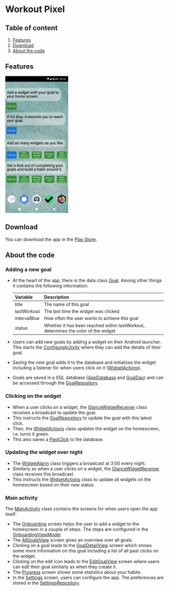 # Workout Pixel

## Table of content
1. [Features](#Features)
2. [Download](#Download)
3. [About the code](#About-the-code)

## Features
<img src="/features.png" alt="Features" width="200"/>

## Download
You can download the app in the [Play Store](https://play.google.com/store/apps/details?id=ch.karimattia.workoutpixels).

## About the code
### Adding a new goal
* At the heart of the app, there is the data class [Goal](/app/src/main/java/ch/karimattia/workoutpixel/data/Goal.kt). Among other things it contains the following information:

	| Variable      | Description          														|
	| :--- 					| :--- 																						|
	| title 				| The name of this goal 													|
	| lastWorkout 	| The last time the widget was clicked 						|
	| intervalBlue 	| How often the user wants to achieve this goal 	|
	| status 				| Whether it has been reached within lastWorkout, determines the color of the widget |

* Users can add new goals by adding a widget on their Android launcher. This starts the [ConfigureActivity](/app/src/main/java/ch/karimattia/workoutpixel/activities/ConfigureActivity.kt) where they can add the details of their goal. 
* Saving the new goal adds it to the database and initializes the widget including a listener for when users click on it ([WidgetActions](/app/src/main/java/ch/karimattia/workoutpixel/core/WidgetActions.kt)).
* Goals are saved in a SQL database ([AppDatabase](/app/src/main/java/ch/karimattia/workoutpixel/data/AppDatabase.kt) and [GoalDao](/app/src/main/java/ch/karimattia/workoutpixel/data/GoalDao.kt)) and can be accessed through the [GoalRepository](/app/src/main/java/ch/karimattia/workoutpixel/data/GoalRepository.kt).

### Clicking on the widget
* When a user clicks on a widget, the [GlanceWidgetReceiver](/app/src/main/java/ch/karimattia/workoutpixel/core/GlanceWidget.kt) class receives a broadcast to update the goal.
* This instructs the [GoalRepository](/app/src/main/java/ch/karimattia/workoutpixel/data/GoalRepository.kt) to update the goal with this latest click.
* Then, the [WidgetActions](/app/src/main/java/ch/karimattia/workoutpixel/core/WidgetActions.kt) class updates the widget on the homescreen, i.e. turns it green.
* This also saves a [PastClick](/app/src/main/java/ch/karimattia/workoutpixel/data/PastClick.kt) to the database.

### Updating the widget over night
* The [WidgetAlarm](/app/src/main/java/ch/karimattia/workoutpixel/core/WidgetAlarm.kt) class triggers a broadcast at 3:00 every night.
* Similarly as when a user clicks on a widget, the [GlanceWidgetReceiver](/app/src/main/java/ch/karimattia/workoutpixel/core/GlanceWidget.kt) class receives this broadcast.
* This instructs the [WidgetActions](/app/src/main/java/ch/karimattia/workoutpixel/core/WidgetActions.kt) class to update all widgets on the homescreen based on their new status.

### Main activity
The [MainActivity](/app/src/main/java/ch/karimattia/workoutpixel/activities/MainActivity.kt) class contains the screens for when users open the app itself:
* The [Onboarding](/app/src/main/java/ch/karimattia/workoutpixel/screens/onboarding/Onboarding.kt) screen helps the user to add a widget to the homescreen in a couple of steps. The steps are configured in the [OnboardingViewModel](/app/src/main/java/ch/karimattia/workoutpixel/screens/onboarding/OnboardingViewModel.kt).
* The [AllGoalsView](/app/src/main/java/ch/karimattia/workoutpixel/screens/allGoals/AllGoalsView.kt) screen gives an overview over all goals.
* Clicking on a goal leads to the [GoalDetailView](/app/src/main/java/ch/karimattia/workoutpixel/screens/goalDetail/GoalDetailView.kt) screen which shows some more information on this goal including a list of all past clicks on the widget.
* Clicking on the edit icon leads to the [EditGoalView](/app/src/main/java/ch/karimattia/workoutpixel/screens/editGoal/EditGoalView.kt) screen where users can edit their goal similarly as when they create it.
* The [Progress](app/src/main/java/ch/karimattia/workoutpixel/screens/progress/Progress.kt) screen shows some statistics about your habits.
* In the [Settings](/app/src/main/java/ch/karimattia/workoutpixel/screens/settings/Settings.kt) screen, users can configure the app. The preferences are stored in the [SettingsRepository](/app/src/main/java/ch/karimattia/workoutpixel/data/SettingsRepository.kt).
